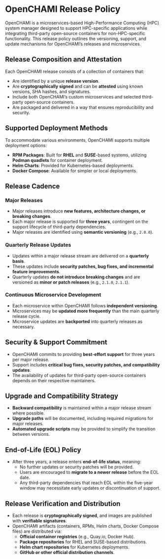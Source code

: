 # **OpenCHAMI Release Policy**

OpenCHAMI is a microservices-based High-Performance Computing (HPC) system manager designed to support HPC-specific applications while integrating third-party open-source containers for non-HPC-specific functionality. This release policy outlines the versioning, support, and update mechanisms for OpenCHAMI’s releases and microservices.

## **Release Composition and Attestation**

Each OpenCHAMI release consists of a collection of containers that:

- Are identified by a unique **release version**.
- Are **cryptographically signed** and can be **attested** using known versions, SHA hashes, and signatures.
- Include both OpenCHAMI’s custom microservices and selected third-party open-source containers.
- Are packaged and delivered in a way that ensures reproducibility and security.

## **Supported Deployment Methods**

To accommodate various environments, OpenCHAMI supports multiple deployment options:

- **RPM Packages**: Built for **RHEL** and **SUSE**-based systems, utilizing **Podman quadlets** for container deployment.
- **Helm Charts**: Provided for Kubernetes-based deployments.
- **Docker Compose**: Available for simpler or local deployments.

## **Release Cadence**

### **Major Releases**

- Major releases introduce **new features, architecture changes, or breaking changes**.
- Each major release is supported for **three years**, contingent on the support lifecycle of third-party dependencies.
- Major releases are identified using **semantic versioning** (e.g., `2.0.0`).

### **Quarterly Release Updates**

- Updates within a major release stream are delivered on a **quarterly basis**.
- These updates include **security patches, bug fixes, and incremental feature improvements**.
- Quarterly updates **do not introduce breaking changes** and are versioned as **minor or patch releases** (e.g., `2.1.0`, `2.1.1`).

### **Continuous Microservice Development**

- Each microservice within OpenCHAMI follows **independent versioning**.
- Microservices may be **updated more frequently** than the main quarterly release cycle.
- Microservice updates are **backported** into quarterly releases as necessary.

## **Security & Support Commitment**

- OpenCHAMI commits to providing **best-effort support** for three years per major release.
- Support includes **critical bug fixes, security patches, and compatibility updates**.
- The availability of updates for third-party open-source containers depends on their respective maintainers.

## **Upgrade and Compatibility Strategy**

- **Backward compatibility** is maintained within a major release stream where possible.
- **Upgrade paths** will be documented, including required migrations for major releases.
- **Automated upgrade scripts** may be provided to simplify the transition between versions.

## **End-of-Life (EOL) Policy**

- After three years, a release enters **end-of-life status**, meaning:
  - No further updates or security patches will be provided.
  - Users are encouraged to **migrate to a newer release** before the EOL date.
  - Any third-party dependencies that reach EOL within the five-year window may necessitate early updates or discontinuation of support.

## **Release Verification and Distribution**

- Each release is **cryptographically signed**, and images are published with **verifiable signatures**.
- OpenCHAMI artifacts (containers, RPMs, Helm charts, Docker Compose files) are distributed via:
  - **Official container registries** (e.g., Quay.io, Docker Hub).
  - **Package repositories** for RHEL and SUSE-based distributions.
  - **Helm chart repositories** for Kubernetes deployments.
  - **GitHub or other official distribution channels**.
